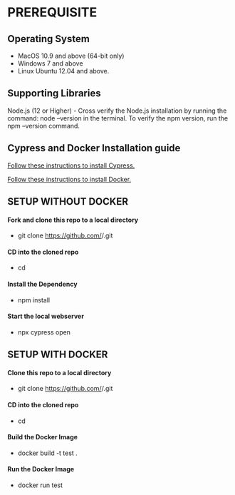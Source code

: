 # PREREQUISITE

## Operating System
* MacOS 10.9 and above (64-bit only)
* Windows 7 and above
* Linux Ubuntu 12.04 and above.

## Supporting Libraries

Node.js (12 or Higher) - Cross verify the Node.js installation by running the command: node –version in the terminal. To verify the npm version, run the npm –version command.

## Cypress and Docker Installation guide

[Follow these instructions to install Cypress.](https://docs.cypress.io/guides/getting-started/installing-cypress#npm-install)

[Follow these instructions to install Docker.](https://docs.docker.com/desktop/)



## SETUP WITHOUT DOCKER 

#### Fork and clone this repo to a local directory
* git clone https://github.com/<your-username>/<repo-name>.git

#### CD into the cloned repo
* cd <repo-name>

#### Install the Dependency
* npm install

#### Start the local webserver
* npx cypress open

## SETUP WITH DOCKER 

#### Clone this repo to a local directory
* git clone https://github.com/<your-username>/<product-name>.git

#### CD into the cloned repo
* cd <product-name>

#### Build the Docker Image 
* docker build -t test .

#### Run the Docker Image 
* docker run test